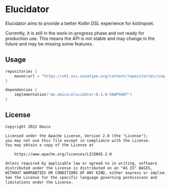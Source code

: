 # Elucidator

Elucidator aims to provide a better Kotlin DSL experience for kotlinpoet.

Currently, it is still in the work-in-progress phase and not ready for production use. This means the API is not stable and may change in the future and may be missing some features.

## Usage

```kotlin
repositories {
    maven(url = "https://s01.oss.sonatype.org/content/repositories/snapshots")
}

dependencies {
    implementation("me.omico:elucidator:0.1.0-SNAPSHOT")
}
```

## License

```txt
Copyright 2022 Omico

Licensed under the Apache License, Version 2.0 (the "License");
you may not use this file except in compliance with the License.
You may obtain a copy of the License at

    https://www.apache.org/licenses/LICENSE-2.0

Unless required by applicable law or agreed to in writing, software
distributed under the License is distributed on an "AS IS" BASIS,
WITHOUT WARRANTIES OR CONDITIONS OF ANY KIND, either express or implied.
See the License for the specific language governing permissions and
limitations under the License.
```
